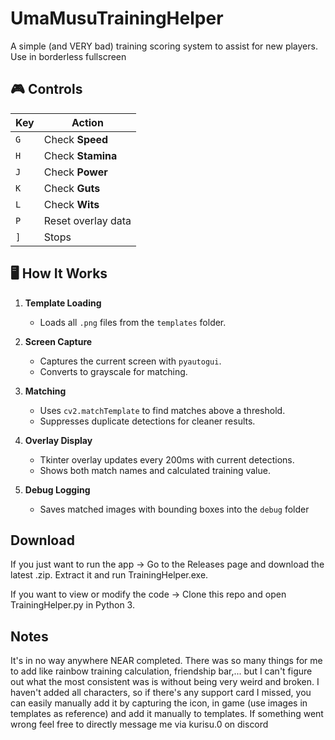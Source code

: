 # UmaMusuTrainingHelper
A simple (and VERY bad) training scoring system to assist for new players.
Use in borderless fullscreen


 ## 🎮 Controls

| Key | Action |
|-----|--------|
| `G` | Check **Speed** |
| `H` | Check **Stamina** |
| `J` | Check **Power** |
| `K` | Check **Guts** |
| `L` | Check **Wits** |
| `P` | Reset overlay data |
| `]` | Stops |

## 🖥 How It Works

1. **Template Loading**  
   - Loads all `.png` files from the `templates` folder.

2. **Screen Capture**  
   - Captures the current screen with `pyautogui`.
   - Converts to grayscale for matching.

3. **Matching**  
   - Uses `cv2.matchTemplate` to find matches above a threshold.
   - Suppresses duplicate detections for cleaner results.

4. **Overlay Display**  
   - Tkinter overlay updates every 200ms with current detections.
   - Shows both match names and calculated training value.

5. **Debug Logging**  
   - Saves matched images with bounding boxes into the `debug` folder

## Download
  
If you just want to run the app → Go to the Releases page and download the latest .zip. Extract it and run TrainingHelper.exe.

If you want to view or modify the code → Clone this repo and open TrainingHelper.py in Python 3.
   
## Notes
It's in no way anywhere NEAR completed. There was so many things for me to add like rainbow training calculation, friendship bar,... but I can't figure out what the most consistent was is without being very weird and broken. I haven't added all characters, so if there's any support card I missed, you can easily manually add it by capturing the icon, in game (use images in templates as reference) and add it manually to templates.
If something went wrong feel free to directly message me via kurisu.0 on discord
